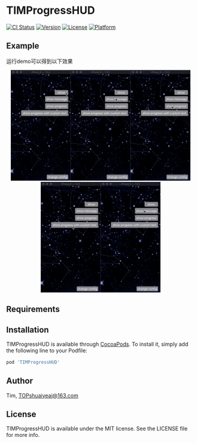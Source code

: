 # TIMProgressHUD

[![CI Status](https://img.shields.io/travis/Tim/TIMProgressHUD.svg?style=flat)](https://travis-ci.org/Tim/TIMProgressHUD)
[![Version](https://img.shields.io/cocoapods/v/TIMProgressHUD.svg?style=flat)](https://cocoapods.org/pods/TIMProgressHUD)
[![License](https://img.shields.io/cocoapods/l/TIMProgressHUD.svg?style=flat)](https://cocoapods.org/pods/TIMProgressHUD)
[![Platform](https://img.shields.io/cocoapods/p/TIMProgressHUD.svg?style=flat)](https://cocoapods.org/pods/TIMProgressHUD)

## Example

运行demo可以得到以下效果

<center>
  <img src="https://github.com/BearLatte/TIMProgressHUD/blob/master/ExampleImages/showText.gif" width="160"/><img src="https://github.com/BearLatte/TIMProgressHUD/blob/master/ExampleImages/showIndicatorMessage.gif" width="160"/><img src="https://github.com/BearLatte/TIMProgressHUD/blob/master/ExampleImages/showProgress.gif" width="160"/><img src="https://github.com/BearLatte/TIMProgressHUD/blob/master/ExampleImages/showProgressText.gif" width="160"/><img src="https://github.com/BearLatte/TIMProgressHUD/blob/master/ExampleImages/showCustomIndicator.gif" width="160"/>
</center>

## Requirements

## Installation

TIMProgressHUD is available through [CocoaPods](https://cocoapods.org). To install
it, simply add the following line to your Podfile:

```ruby
pod 'TIMProgressHUD'
```

## Author

Tim, TOPshuaiyeai@163.com

## License

TIMProgressHUD is available under the MIT license. See the LICENSE file for more info.
